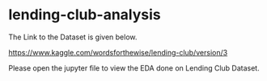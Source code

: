 # lending-club-analysis
The Link to the Dataset is given below.

https://www.kaggle.com/wordsforthewise/lending-club/version/3

Please open the jupyter file to view the EDA done on Lending Club Dataset.
